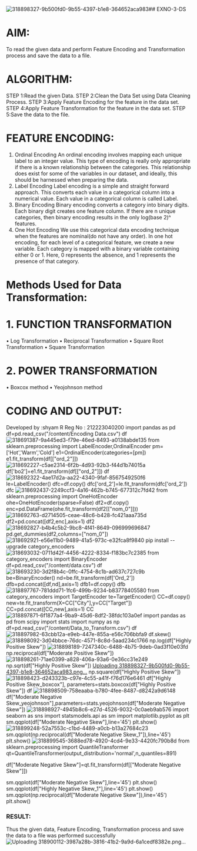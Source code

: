 ![318898327-9b500fd0-9b55-4397-b1e8-364652aca983](https://github.com/user-attachments/assets/d16f7579-312e-49b3-a159-574a33ddb687)## EXNO-3-DS

# AIM:
To read the given data and perform Feature Encoding and Transformation process and save the data to a file.

# ALGORITHM:
STEP 1:Read the given Data.
STEP 2:Clean the Data Set using Data Cleaning Process.
STEP 3:Apply Feature Encoding for the feature in the data set.
STEP 4:Apply Feature Transformation for the feature in the data set.
STEP 5:Save the data to the file.

# FEATURE ENCODING:
1. Ordinal Encoding
An ordinal encoding involves mapping each unique label to an integer value. This type of encoding is really only appropriate if there is a known relationship between the categories. This relationship does exist for some of the variables in our dataset, and ideally, this should be harnessed when preparing the data.
2. Label Encoding
Label encoding is a simple and straight forward approach. This converts each value in a categorical column into a numerical value. Each value in a categorical column is called Label.
3. Binary Encoding
Binary encoding converts a category into binary digits. Each binary digit creates one feature column. If there are n unique categories, then binary encoding results in the only log(base 2)ⁿ features.
4. One Hot Encoding
We use this categorical data encoding technique when the features are nominal(do not have any order). In one hot encoding, for each level of a categorical feature, we create a new variable. Each category is mapped with a binary variable containing either 0 or 1. Here, 0 represents the absence, and 1 represents the presence of that category.

# Methods Used for Data Transformation:
  # 1. FUNCTION TRANSFORMATION
• Log Transformation
• Reciprocal Transformation
• Square Root Transformation
• Square Transformation
  # 2. POWER TRANSFORMATION
• Boxcox method
• Yeojohnson method

# CODING AND OUTPUT:
Developed by :shyam R
Reg No : 212223040200
import pandas as pd
df=pd.read_csv("/content/Encoding Data.csv")
df
![318691387-9a445ed3-f79e-46ed-8493-a0138abde135](https://github.com/user-attachments/assets/2bdae0cf-52d6-431e-8333-0a5a7c064ece)
from sklearn.preprocessing import LabelEncoder,OrdinalEncoder
pm=['Hot','Warm','Cold']
e1=OrdinalEncoder(categories=[pm])
e1.fit_transform(df[["ord_2"]])
![318692227-c5ae2314-6f2b-4d93-92b3-f44d1b74015a](https://github.com/user-attachments/assets/7974d978-23a3-46ee-88ea-2c19808fd958)
df['bo2']=e1.fit_transform(df[["ord_2"]])
df
![318692322-4ae17d2a-aa22-4340-9faf-8567549250f6](https://github.com/user-attachments/assets/3108f255-6d6d-4c3e-a83d-b6aab8f24844)
le=LabelEncoder()
dfc=df.copy()
dfc['ord_2']=le.fit_transform(dfc['ord_2'])
dfc
![318692437-2249ccf3-4a16-462b-b745-677312c7fd42](https://github.com/user-attachments/assets/10780c8c-8449-43c7-8727-a3d732f99da4)
from sklearn.preprocessing import OneHotEncoder
ohe=OneHotEncoder(sparse=False)
df2=df.copy()
enc=pd.DataFrame(ohe.fit_transform(df2[["nom_0"]]))
![318692763-d2714505-ceae-48c6-b428-fc421aaa735d](https://github.com/user-attachments/assets/e235f324-8d54-4665-81d1-31db16c478cf)
df2=pd.concat([df2,enc],axis=1)
df2
![318692827-b4b4c5b2-9bc8-4f41-8649-096999696847](https://github.com/user-attachments/assets/6e1188df-3f99-41e2-8234-752d62c64469)
pd.get_dummies(df2,columns=["nom_0"])
![318692921-e56e11b0-9489-41a5-973c-e32fca8f9840](https://github.com/user-attachments/assets/cb12e175-0d97-46b3-a61e-9908a5bd5bea)
pip install --upgrade category_encoders
![318693032-0711d42f-4456-4222-8334-f183bc7c2385](https://github.com/user-attachments/assets/fb294c58-be12-4024-b003-ba6fb8233541)
from category_encoders import BinaryEncoder
df=pd.read_csv("/content/data.csv")
df
![318693230-3d2f8b4c-0ffc-4754-8c1b-ad637c727c9b](https://github.com/user-attachments/assets/c3b22808-fe45-464b-b000-54e5f136eec4)
be=BinaryEncoder()
nd=be.fit_transform(df['Ord_2'])
dfb=pd.concat([df,nd],axis=1)
dfb1=df.copy()
dfb
![318897767-781ddd71-1fc6-499b-9234-b83778405580](https://github.com/user-attachments/assets/0dd4abd1-e23f-4827-8ada-56d15d31daab)
from category_encoders import TargetEncoder
te=TargetEncoder()
CC=df.copy()
new=te.fit_transform(X=CC["City"],y=CC["Target"])
CC=pd.concat([CC,new],axis=1)
CC
![318897871-6f1877a4-9ba9-45d6-8df2-38fdc103a0ef](https://github.com/user-attachments/assets/dc6e75e4-17a0-4454-9d0c-a69e4b45afc1)
import pandas as pd
from scipy import stats
import numpy as np
df=pd.read_csv("/content/Data_to_Transform.csv")
df
![318897982-63cbb12a-e9eb-447e-855a-e56c706bbfa9](https://github.com/user-attachments/assets/e3f4f823-f296-480b-aab9-53dfd11eac37)
df.skew()
![318898092-3d04bbce-76dc-4571-8c8d-5aad234c1766](https://github.com/user-attachments/assets/f3868797-b331-4584-a812-dfc65f5cd0c9)
np.log(df["Highly Positive Skew"])
![318898189-7247340c-6488-4b75-9deb-0ad3f10e03fd](https://github.com/user-attachments/assets/48bfa3d5-cc74-4906-a348-248c60505824)
np.reciprocal(df["Moderate Positive Skew"])
![318898261-71ae0399-a828-406a-93a6-0e36cc31e249](https://github.com/user-attachments/assets/fc848620-0dc7-4770-bc10-bec7c30de7af)
np.sqrt(df["Highly Positive Skew"])
[Uploading 318898327-9b500fd0-9b55-4397-b1e8-364652aca983.png…]()
np.square(df["Highly Positive Skew"])
![318898423-d243323b-c97e-4c55-a41f-f76d176e6461](https://github.com/user-attachments/assets/2c67c452-defd-4413-97ee-bd11d9dff65a)
df["Highly Positive Skew_boxcox"], parameters=stats.boxcox(df["Highly Positive Skew"])
df
![318898509-758eaaba-b780-4fee-8487-d8242a9d6148](https://github.com/user-attachments/assets/02f30f9f-5ab2-4446-a4f2-696feaad95eb)
df["Moderate Negative Skew_yeojohnson"],parameters=stats.yeojohnson(df["Moderate Negative Skew"])
![318898927-4945b8c6-e27d-4526-9032-0c0aeb9ab576](https://github.com/user-attachments/assets/447dad55-7ad3-49fe-a54c-a691776542e5)
import seaborn as sns
import statsmodels.api as sm
import matplotlib.pyplot as plt
sm.qqplot(df["Moderate Negative Skew"],line='45')
plt.show()
![318899248-52a7553c-c1bd-4489-a0cb-b13a27684c23](https://github.com/user-attachments/assets/5fc2abc0-19a5-4e24-b44e-466cd2280330)
sm.qqplot(np.reciprocal(df["Moderate Negative Skew_1"]),line='45')
plt.show()
![318899545-3688ed78-4920-4cd4-9e33-4420fc790b8d](https://github.com/user-attachments/assets/4f53a6ca-3528-4cd5-a948-95beca342d5a)
from sklearn.preprocessing import QuantileTransformer
qt=QuantileTransformer(output_distribution='normal',n_quantiles=891)

df["Moderate Negative Skew"]=qt.fit_transform(df[["Moderate Negative Skew"]])

sm.qqplot(df["Moderate Negative Skew"],line='45')
plt.show()
sm.qqplot(df["Highly Negative Skew_1"],line='45')
plt.show()
sm.qqplot(np.reciprocal(df["Moderate Negative Skew"]),line='45')
plt.show()
### RESULT:
Thus the given data, Feature Encoding, Transformation process and save the data to a file was performed successfully![Uploading 318900112-3987a28b-3816-41b2-9a9d-6a1cedf8382e.png…]()
